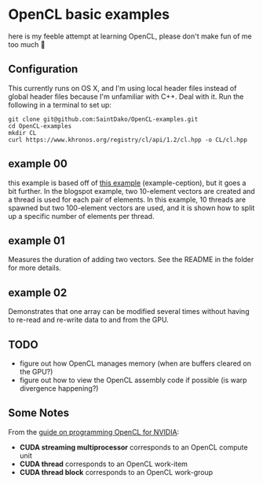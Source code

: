 # OpenCL basic examples
here is my feeble attempt at learning OpenCL, please don't make fun of me too much :hamburger:

## Configuration
This currently runs on OS X, and I'm using local header files instead of global header files because I'm unfamiliar with C++. Deal with it. Run the following in a terminal to set up:

```
git clone git@github.com:SaintDako/OpenCL-examples.git
cd OpenCL-examples
mkdir CL
curl https://www.khronos.org/registry/cl/api/1.2/cl.hpp -o CL/cl.hpp
```

## example 00
this example is based off of [this example](simpleopencl.blogspot.ca/2013/06/tutorial-simple-start-with-opencl-and-c.html) (example-ception), but it goes a bit further. In the blogspot example, two 10-element vectors are created and a thread is used for each pair of elements. In this example, 10 threads are spawned but two 100-element vectors are used, and it is shown how to split up a specific number of elements per thread.

## example 01
Measures the duration of adding two vectors. See the README in the folder for more details.

## example 02
Demonstrates that one array can be modified several times without having to re-read and re-write data to and from the GPU.

## TODO

- figure out how OpenCL manages memory (when are buffers cleared on the GPU?)
- figure out how to view the OpenCL assembly code if possible (is warp divergence happening?)

## Some Notes
From the [guide on programming OpenCL for NVIDIA](http://www.nvidia.com/content/cudazone/download/OpenCL/NVIDIA_OpenCL_ProgrammingGuide.pdf):

- **CUDA streaming multiprocessor** corresponds to an OpenCL compute unit
- **CUDA thread** corresponds to an OpenCL work-item
- **CUDA thread block** corresponds to an OpenCL work-group

